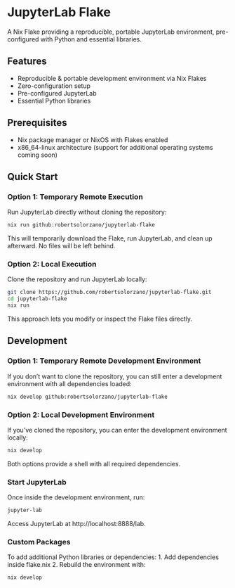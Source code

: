 # JupyterLab Flake
A Nix Flake providing a reproducible, portable JupyterLab environment, pre-configured with Python and essential libraries.

## Features

- Reproducible & portable development environment via Nix Flakes
- Zero-configuration setup
- Pre-configured JupyterLab
- Essential Python libraries

## Prerequisites

- Nix package manager or NixOS with Flakes enabled
- x86_64-linux architecture (support for additional operating systems coming soon)

## Quick Start

### Option 1: Temporary Remote Execution

Run JupyterLab directly without cloning the repository:

```bash
nix run github:robertsolorzano/jupyterlab-flake
```
This will temporarily download the Flake, run JupyterLab, and clean up afterward. No files will be left behind.

### Option 2: Local Execution

Clone the repository and run JupyterLab locally:

```bash
git clone https://github.com/robertsolorzano/jupyterlab-flake.git  
cd jupyterlab-flake  
nix run  
```

This approach lets you modify or inspect the Flake files directly.

## Development

### Option 1: Temporary Remote Development Environment

If you don’t want to clone the repository, you can still enter a development environment with all dependencies loaded:

```bash
nix develop github:robertsolorzano/jupyterlab-flake
```

### Option 2: Local Development Environment

If you’ve cloned the repository, you can enter the development environment locally:

```bash
nix develop  
```

Both options provide a shell with all required dependencies.

### Start JupyterLab

Once inside the development environment, run:
```bash
jupyter-lab
```
Access JupyterLab at http://localhost:8888/lab.

### Custom Packages

To add additional Python libraries or dependencies:
	1.	Add dependencies inside flake.nix
    2.  Rebuild the environment with:

```bash
nix develop
```